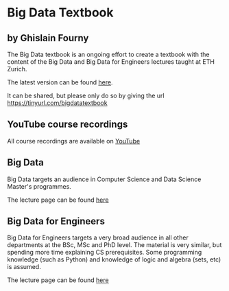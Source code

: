 # Big Data Textbook
## by Ghislain Fourny

The Big Data textbook is an ongoing effort to create a textbook with the content of the Big Data and Big Data for Engineers lectures taught at ETH Zurich.

The latest version can be found [here](https://tinyurl.com/bigdatatextbook).

It can be shared, but please only do so by giving the url https://tinyurl.com/bigdatatextbook

## YouTube course recordings

All course recordings are available on [YouTube](https://www.youtube.com/c/GhislainFournysLectures)

## Big Data

Big Data targets an audience in Computer Science and Data Science Master's programmes.

The lecture page can be found [here](https://systems.ethz.ch/education/courses/2021-autumn/big-data.html)

## Big Data for Engineers

Big Data for Engineers targets a very broad audience in all other departments at the BSc, MSc and PhD level. The material is very similar, but spending more time explaining CS prerequisites. Some programming knowledge (such as Python) and knowledge of logic and algebra (sets, etc) is assumed.

The lecture page can be found [here]([https://systems.ethz.ch/education/courses/2021-autumn/big-data.html](https://systems.ethz.ch/education/courses/2022-spring/big-data-for-engineers.html))
